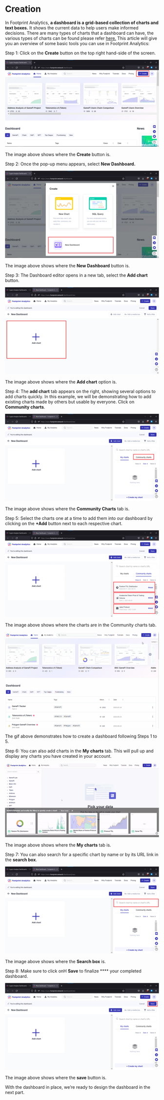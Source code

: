 # Creation

In Footprint Analytics, **a dashboard is a grid-based collection of charts and text boxes.** It shows the current data to help users make informed decisions. There are many types of charts that a dashboard can have, the various types of charts can be found please refer [here.](https://docs.footprint.network/getting-started/visualization) This article will give you an overview of some basic tools you can use in Footprint Analytics:

Step 1: Click on the **Create** button on the top right hand-side of the screen.

![](<../../.gitbook/assets/0 (7) (1)>)

The image above shows where the **Create** button is.

Step 2: Once the pop-up menu appears, select **New Dashboard.**

![](<../../.gitbook/assets/1 (9)>)

The image above shows where the **New Dashboard** button is.

Step 3: The Dashboard editor opens in a new tab, select the **Add chart** button.

![](<../../.gitbook/assets/2 (10)>)

The image above shows where the **Add chart** option is.

Step 4: The **add chart** tab appears on the right, showing several options to add charts quickly. In this example, we will be demonstrating how to add existing charts made by others but usable by everyone. Click on **Community charts**.

![](<../../.gitbook/assets/3 (10)>)

The image above shows where the **Community Charts** tab is.

Step 5: Select the charts one at a time to add them into our dashboard by clicking on the **+Add** button next to each respective chart.

![](<../../.gitbook/assets/4 (7)>)

The image above shows where the charts are in the Community charts tab.

![](<../../.gitbook/assets/1 (3) (1) (1) (1) (1) (1) (2)>)

The gif above demonstrates how to create a dashboard following Steps 1 to 5.

Step 6: You can also add charts in the **My charts** tab. This will pull up and display any charts you have created in your account.

![](<../../.gitbook/assets/6 (5)>)

The image above shows where the **My charts** tab is.

Step 7: You can also search for a specific chart by name or by its URL link in the **search box**.

![](<../../.gitbook/assets/7 (6) (1) (1)>)

The image above shows where the **Search box** is.

Step 8: Make sure to click onH **Save** to finalize **** your completed dashboard.

![](<../../.gitbook/assets/8 (6) (1)>)

The image above shows where the **save** button is.

With the dashboard in place, we’re ready to design the dashboard in the next part.

​
